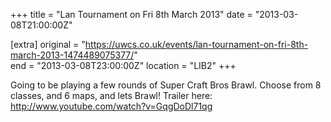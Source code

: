 +++
title = "Lan Tournament on Fri 8th March 2013"
date = "2013-03-08T21:00:00Z"

[extra]
original = "https://uwcs.co.uk/events/lan-tournament-on-fri-8th-march-2013-1474489075377/"    
end = "2013-03-08T23:00:00Z"
location = "LIB2"
+++

Going to be playing a few rounds of Super Craft Bros Brawl. Choose from 8 classes, and 6 maps, and lets Brawl\! Trailer here: http://www.youtube.com/watch?v=GqgDoDl71qg

